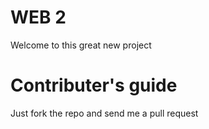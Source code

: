 WEB 2
====

Welcome to this great new project

Contributer's guide
===============
Just fork the repo and send me a pull request

